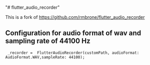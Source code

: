 "# flutter_audio_recorder" 

This is a fork of https://github.com/rmbrone/flutter_audio_recorder

## Configuration for audio format of wav and sampling rate of 44100 Hz
```
 _recorder =  FlutterAudioRecorder(customPath, audioFormat: AudioFormat.WAV,sampleRate: 44100);


```
       
